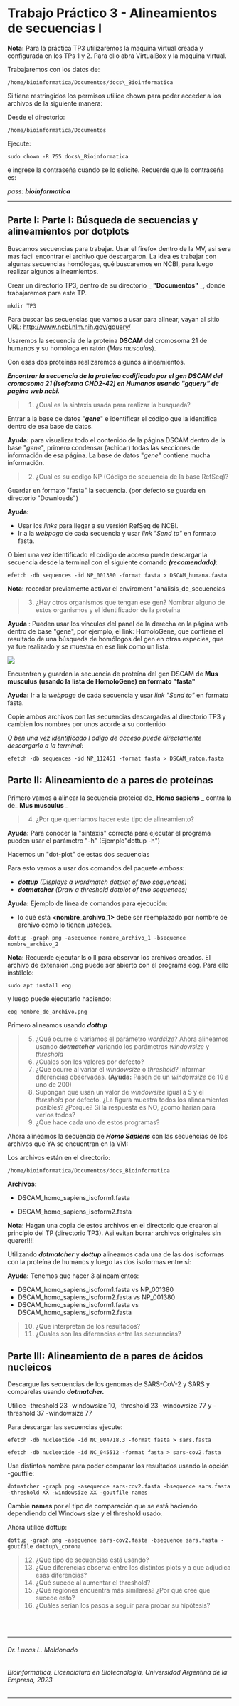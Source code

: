 # Trabajo Práctico 3 - Alineamientos de secuencias I

**Nota:** Para la práctica TP3 utilizaremos la maquina virtual creada y configurada en los TPs 1 y 2. Para ello abra VirtualBox y la maquina virtual.

Trabajaremos con los datos de:
```
/home/bioinformatica/Documentos/docs\_Bioinformatica
```
Si tiene restringidos los permisos utilice chown para poder acceder a los archivos de la siguiente manera:

Desde el directorio:
```
/home/bioinformatica/Documentos
```
Ejecute:
```
sudo chown -R 755 docs\_Bioinformatica
```
e ingrese la contraseña cuando se lo solicite. Recuerde que la contraseña es:

_pass: **bioinformatica**_

___

## Parte I: Parte I: Búsqueda de secuencias y alineamientos por dotplots

Buscamos secuencias para trabajar. Usar el firefox dentro de la MV, asi sera mas facil encontrar el archivo que descargaron.
La idea es trabajar con algunas secuencias homólogas, qué buscaremos en NCBI, para luego realizar algunos alineamientos.

Crear un directorio TP3, dentro de su directorio _ **"Documentos"** _, donde trabajaremos para este TP.
```
mkdir TP3
```
Para buscar las secuencias que vamos a usar para alinear, vayan al sitio URL: http://www.ncbi.nlm.nih.gov/gquery/

Usaremos la secuencia de la proteína **DSCAM** del cromosoma 21 de humanos y su homóloga en ratón (_Mus musculus_).

Con esas dos proteínas realizaremos algunos alineamientos.

_**Encontrar la secuencia de la proteína codificada por el gen DSCAM del cromosoma 21 (Isoforma CHD2-42) en Humanos usando "gquery" de pagina web ncbi.**_
> 1. ¿Cual es la sintaxis usada para realizar la busqueda?

Entrar a la base de datos "_**gene**_" e identificar el código que la identifica dentro de esa base de datos.

**Ayuda:** para visualizar todo el contenido de la página DSCAM dentro de la base "_gene_", primero condensar (achicar) todas las secciones de información de esa página. La base de datos "_gene_" contiene mucha información.

> 2. ¿Cual es su codigo NP (Código de secuencia de la base RefSeq)?
 
Guardar en formato "fasta" la secuencia. (por defecto se guarda en directorio "Downloads")

**Ayuda:**
- Usar los _links_ para llegar a su versión RefSeq de NCBI.
- Ir a la _webpage_ de cada secuencia y usar _link "Send to"_ en formato fasta.

O bien una vez identificado el código de acceso puede descargar la secuencia desde la terminal con el siguiente comando **_(recomendado)_**:
```
efetch -db sequences -id NP_001380 -format fasta > DSCAM_humana.fasta
```
**Nota:** recordar previamente activar el enviroment "análisis\_de\_secuencias

> 3. ¿Hay otros organismos que tengan ese gen? Nombrar alguno de estos organismos y el identificador de la proteína

**Ayuda** : Pueden usar los vínculos del panel de la derecha en la página web dentro de base "gene", por ejemplo, el link: HomoloGene, que contiene el resultado de una búsqueda de homólogos del gen en otras especies, que ya fue realizado y se muestra en ese link como un lista.

![](https://github.com/BioinformaticaUADE/Bioinformatica-UADE/blob/main/img/link_help_1.jpg)

Encuentren y guarden la secuencia de proteína del gen DSCAM de **Mus musculus** **(usando la lista de HomoloGene) en formato "fasta"**

**Ayuda:** Ir a la _webpage_ de cada secuencia y usar _link "Send to"_ en formato fasta.

Copie ambos archivos con las secuencias descargadas al directorio TP3 y cambien los nombres por unos acorde a su contenido

_O ben una vez identificado l odigo de acceso puede directamente descargarlo a la terminal:_
```
efetch -db sequences -id NP_112451 -format fasta > DSCAM_raton.fasta
```
## Parte II: Alineamiento de a pares de proteínas

Primero vamos a alinear la secuencia proteica de_ **Homo sapiens** _ contra la de_ **Mus musculus** _

> 4. ¿Por que querriamos hacer este tipo de alineamiento?

**Ayuda:** Para conocer la "sintaxis" correcta para ejecutar el programa pueden usar el parámetro "-h" (Ejemplo"dottup -h")

Hacemos un "dot-plot" de estas dos secuencias

Para esto vamos a usar dos comandos del paquete _emboss_:

- _**dottup** (Displays a wordmatch dotplot of two sequences)_
- _**dotmatcher** (Draw a threshold dotplot of two sequences)_

**Ayuda:** Ejemplo de línea de comandos para ejecución:
- lo qué está **\<nombre\_archivo\_1\>** debe ser reemplazado por nombre de archivo como lo tienen ustedes.
```
dottup -graph png -asequence nombre_archivo_1 -bsequence nombre_archivo_2
```
**Nota:** Recuerde ejecutar ls o ll para observar los archivos creados. El archivo de extensión .png puede ser abierto con el programa eog. Para ello instálelo:
```
sudo apt install eog
```
y luego puede ejecutarlo haciendo:
```
eog nombre_de_archivo.png
```
  Primero alineamos usando _**dottup**_
  > 5. ¿Qué ocurre si variamos el parámetro _wordsize_?
  Ahora alineamos usando _**dotmatcher**_ variando los parámetros _windowsize_ y _threshold_
  > 6. ¿Cuales son los valores por defecto?
  > 7. ¿Que ocurre al variar el _windowsize_ o _threshold_? Informar diferencias observadas. (**Ayuda:** Pasen de un _windowsize_ de 10 a uno de 200)
  > 8. Supongan que usan un valor de _windowsize_ igual a 5 y el _threshold_ por defecto. ¿La figura muestra todos los alineamientos posibles? ¿Porque? Si la respuesta es NO, ¿como harian para verlos todos?
  > 9. ¿Que hace cada uno de estos programas?

Ahora alineamos la secuencia de _**Homo Sapiens**_ con las secuencias de los archivos que YA se encuentran en la VM:

Los archivos están en el directorio:
```
/home/bioinformatica/Documentos/docs_Bioinformatica
```
**Archivos:**

- DSCAM\_homo\_sapiens\_isoform1.fasta

- DSCAM\_homo\_sapiens\_isoform2.fasta

**Nota:** Hagan una copia de estos archivos en el directorio que crearon al principio del TP (directorio TP3). Asi evitan borrar archivos originales sin querer!!!!

Utilizando _**dotmatcher**_ y _**dottup**_ alineamos cada una de las dos isoformas con la proteína de humanos y luego las dos isoformas entre sí:

**Ayuda:** Tenemos que hacer 3 alineamientos:

- DSCAM\_homo\_sapiens\_isoform1.fasta vs NP\_001380
- DSCAM\_homo\_sapiens\_isoform2.fasta vs NP\_001380
- DSCAM\_homo\_sapiens\_isoform1.fasta vs DSCAM\_homo\_sapiens\_isoform2.fasta

> 10. ¿Que interpretan de los resultados?
> 11. ¿Cuales son las diferencias entre las secuencias?

## Parte III: Alineamiento de a pares de ácidos nucleicos

Descargue las secuencias de los genomas de SARS-CoV-2 y SARS y compárelas usando _**dotmatcher.**_

Utilice -threshold 23 -windowsize 10, -threshold 23 -windowsize 77 y -threshold 37 -windowsize 77

Para descargar las secuencias ejecute:
```
efetch -db nucleotide -id NC_004718.3 -format fasta > sars.fasta
```
```
efetch -db nucleotide -id NC_045512 -format fasta > sars-cov2.fasta
```
Use distintos nombre para poder comparar los resultados usando la opción -goutfile:
```
dotmatcher -graph png -asequence sars-cov2.fasta -bsequence sars.fasta -threshold XX -windowsize XX -goutfile names
```
Cambie **names** por el tipo de comparación que se está haciendo dependiendo del Windows size y el threshold usado.

Ahora utilice dottup:
```
dottup -graph png -asequence sars-cov2.fasta -bsequence sars.fasta -goutfile dottup\_corona
```
> 12. ¿Que tipo de secuencias está usando?
> 13. ¿Que diferencias observa entre los distintos plots y a que adjudica esas diferencias?
> 14. ¿Qué sucede al aumentar el threshold?
> 15. ¿Qué regiones encuentra más similares? ¿Por qué cree que sucede esto?
> 16. ¿Cuáles serían los pasos a seguir para probar su hipótesis?

<br />
<br />

___
   ###### *Dr. Lucas L. Maldonado*
   ###### *Bioinformática, Licenciatura en Biotecnología, Universidad Argentina de la Empresa, 2023*
___
